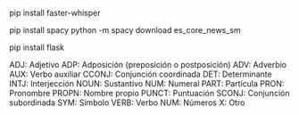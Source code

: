 pip install faster-whisper

pip install spacy
python -m spacy download es_core_news_sm

pip install flask

ADJ: Adjetivo
ADP: Adposición (preposición o postposición)
ADV: Adverbio
AUX: Verbo auxiliar
CCONJ: Conjunción coordinada
DET: Determinante
INTJ: Interjección
NOUN: Sustantivo
NUM: Numeral
PART: Partícula
PRON: Pronombre
PROPN: Nombre propio
PUNCT: Puntuación
SCONJ: Conjunción subordinada
SYM: Símbolo
VERB: Verbo
NUM: Números 
X: Otro
